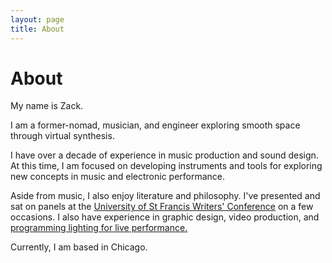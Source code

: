 ```yaml
---
layout: page
title: About
---
```

# About


My name is Zack.

I am a former-nomad, musician, and engineer exploring smooth space through virtual synthesis.

I have over a decade of experience in music production and sound design. At this time, I am focused on developing instruments and tools for exploring new concepts in music and electronic performance.

Aside from music, I also enjoy literature and philosophy. I've presented and sat on panels at the [University of St Francis Writers' Conference](https://www.stfrancis.edu/sfwc/) on a few occasions. I also have experience in graphic design, video production, and [programming lighting for live performance.](https://www.youtube.com/watch?v=veyInHEq7WU)

Currently, I am based in Chicago.
